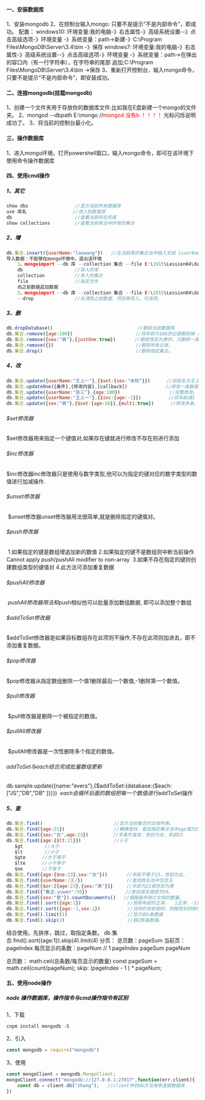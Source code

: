 #### 一、安装数据库

1、安装mongodb
2、在控制台输入mongo:
    只要不是提示“不是内部命令”，即成功。
    配置：
    windows10:
        环境变量:我的电脑-》右击属性-》高级系统设置--》点击高级选项-》环境变量
            -》系统变量：path->新建-》C:\Program Files\MongoDB\Server\3.4\bin
            -》保存
    windows7:
        环境变量:我的电脑-》右击属性-》高级系统设置--》点击高级选项-》环境变量
                -》系统变量：path->在弹出的容口内（有一行字符串），在字符串的尾部
                追加;C:\Program Files\MongoDB\Server\3.4\bin
                ->保存
3、重新打开控制台，输入mongo命令，只要不是提示“不是内部命令”，即安装成功。

#### 二、连接mongodb(挂载mongodb)

1、创建一个文件夹用于存放你的数据库文件:比如我在E盘新建一个mongo的文件夹。
2、mongod --dbpath E:\mongo         //<font color="red">mongod  没有b ！！！！</font>
    光标闪烁说明成功了。
3、将当前的控制台最小化。

#### 三、操作数据库

1、进入mongo环境，打开powershell窗口，输入mongo命令，即可在该环境下使用命令操作数据库

#### 四、使用cmd操作
##### 1、其它
```js
show dbs                 //显示当前所有数据库
use 库名                 //进入到数据库
db                       //查看当前所在的库
show collections         //查看当前库当中所有的集合
```

##### 2、增
```js
db.集合.insert({userName:"laowang"})   //在当前库的集合当中插入文档 {userName:"laowang"}
导入数据：不能够在mongo环境中。退出该环境
    1、mongoimport --db 库 --collection 集合 --file E:\1915\Lession04\data
    db                   //导入的库
    collection           //导入的集合
    file                 //指定文件
    向之前数据追加数据
    2、mongoimport --db 库 --collection 集合 --file E:\1915\Lession04\data --drop
    --drop               //先清除之前数据，然后再导入。可选项。
```


##### 3、删
```js
db.dropDatabase()                               //删除当前数据库
db.集合.remove({age:100})                       //将年龄为100的记录删除掉（可以删除多条）
db.集合.remove({sex:"男"},{justOne:true})       //删除性别为男的，只删除一条记录。
db.集合.remove({})                              //删除所有记录，
db.集合.drop()                                  //删除指定集合。
```


##### 4、改
```js
db.集合.update({userName:"王上一"},{$set:{sex:"未知"}})      //将姓名为王上一的性别修改为未知。update({查询条件},{修改内容})，当查询条件为一个空对象时，修改全部内容
db.集合.updateOne({条件},{修改内容},[callback])              //修改一条数据
db.集合.update({userName:"张三"},{age:100})                  //完整修改。
db.集合.update({userName:"王上一"},{$inc:{age:-1}})          //将年龄减1
db.集合.update({sex:"男"},{$set:{age:16}},{multi:true})      //修改多条，在后面添加{multi:true}。
```

###### $set修改器  
​    $set修改器用来指定一个键值对,如果存在键就进行修改不存在则进行添加
###### $inc修改器
​    $inc修改器inc修改器只是使用与数字类型,他可以为指定的键对应的数字类型的数值进行加减操作.
###### $unset修改器
​    $unset修改器unset修改器用法很简单,就是删除指定的键值对。
###### $push修改器
​    1.如果指定的键是数组增追加新的数值
​    2.如果指定的键不是数组则中断当前操作Cannot apply $push/$pushAll modifier to non-array
​    3.如果不存在指定的键则创建数组类型的键值对
​    4.此方法可添加重复数据
###### $pushAll修改器  
​    $pushAll修改器用法和$push相似他可以批量添加数组数据,  即可以添加整个数组
###### $addToSet修改器  
​    $addToSet修改器是如果目标数组存在此项则不操作,不存在此项则加进去，即不添加重复数据。
###### $pop修改器  
​    $pop修改器从指定数组删除一个值1删除最后一个数值,-1删除第一个数值。
###### $pull修改器  
​    $pull修改器是删除一个被指定的数值。
###### $pullAll修改器  
​    $pullAll修改器是一次性删除多个指定的数值。
###### $addToSet与$each结合完成批量数组更新
​    db.sample.update({name:"evers"},{$addToSet:{database:{$each:["JS","DB","DB" ]}}})
​    $each会循环后面的数组把每一个数值进行$addToSet操作  

##### 5、查
```js
db.集合.find()                          //显示当前集合的文档列表。
db.集合.find({age:21})                  //精确查找，查找指定集合当中age值为21的
db.集合.find({sex:"女",age:23})         //多条件查找：性别为女，年龄23
db.集合.find({age:{$lt:21}})            //小于
   $gt        //大于
   $lt        //小于
   $gte      //大于等于
   $lte      //小于等于
   $ne       //不等于
db.集合.find({age:{$ne:23},sex:"女"}))       //年龄不等于23，性别为女。
db.集合.find({userName:/王/})                //查找姓名当中包含王
db.集合.find({$or:[{age:23},{sex:"男"}]}     //年龄为23或性别为男
db.集合.find({"集合.yuwen":50})              //查找语文成绩为50。
db.集合.find({sex:"男"}).countDocuments()   //根据条件统计文档的数量。
db.集合.find().sort({age:1})                 //按照年龄的正序。  1正序，-1倒序
db.集合.find().sort({age:-1,sex:1})          //当你的年龄相同，则按性别的倒序。
db.集合.find().limit(1)                      //显示前n条数据
db.集合.find().skip(2)                       //跳过N条数据。
```

结合使用。先排序，跳过，取指定条数。
db.集合.find().sort({age:1}).skip(4).limit(4)
分页：
    总页数：pageSum
    当前页：pageIndex
    每页显示的条数：pageNum
    // 1
    pageIndex
    pageSum
    pageNum

总页数：  math.ceil(总条数/每页显示的数量)
          const pageSum = math.ceil(count/pageNum);
skip:     (pageIndex - 1 ) * pageNum;



#### 五、使用node操作
##### node 操作数据库，操作指令与cmd操作指令有区别

1、下载

```js
cnpm install mongodb -S
```

2、引入

```js
const mongodb = require("mongodb")
```

3、使用

```js
const mongoClient = mongodb.MongoClient;
mongoClient.connect("mongodb://127.0.0.1:27017",function(err,client){  //数据存放在client中
    const db = client.db("zhang");   //client中的db方法用来连接数据库
})
```